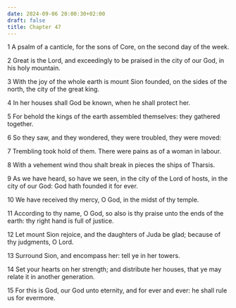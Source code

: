 ```yaml
---
date: 2024-09-06 20:00:30+02:00
draft: false
title: Chapter 47
---
```




1 A psalm of a canticle, for the sons of Core, on the second day of the week.

2 Great is the Lord, and exceedingly to be praised in the city of our God, in his holy mountain.

3 With the joy of the whole earth is mount Sion founded, on the sides of the north, the city of the great king.

4 In her houses shall God be known, when he shall protect her.

5 For behold the kings of the earth assembled themselves: they gathered together.

6 So they saw, and they wondered, they were troubled, they were moved:

7 Trembling took hold of them. There were pains as of a woman in labour.

8 With a vehement wind thou shalt break in pieces the ships of Tharsis.

9 As we have heard, so have we seen, in the city of the Lord of hosts, in the city of our God: God hath founded it for ever.

10 We have received thy mercy, O God, in the midst of thy temple.

11 According to thy name, O God, so also is thy praise unto the ends of the earth: thy right hand is full of justice.

12 Let mount Sion rejoice, and the daughters of Juda be glad; because of thy judgments, O Lord.

13 Surround Sion, and encompass her: tell ye in her towers.

14 Set your hearts on her strength; and distribute her houses, that ye may relate it in another generation.

15 For this is God, our God unto eternity, and for ever and ever: he shall rule us for evermore.


